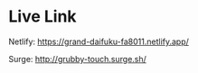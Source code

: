 # Live Link

Netlify: https://grand-daifuku-fa8011.netlify.app/

Surge: http://grubby-touch.surge.sh/
